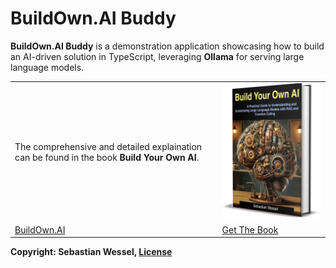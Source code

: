 # BuildOwn.AI Buddy

**BuildOwn.AI Buddy** is a demonstration application showcasing how to build an AI-driven solution in TypeScript, leveraging **Ollama** for serving large language models.

|   |   |
|---|---|
| The comprehensive and detailed explaination can be found in the book **Build Your Own AI**. | [![BuildOwn.AI](book.png)](https://buildown.ai) |
| [BuildOwn.AI](https://buildown.ai) | [Get The Book](https://buildown.ai/book/buy) |



**Copyright: Sebastian Wessel, [License](./LICENSE.md)**
